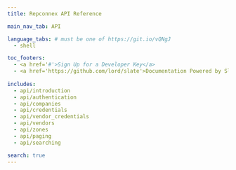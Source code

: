 ```yaml
---
title: Repconnex API Reference

main_nav_tab: API

language_tabs: # must be one of https://git.io/vQNgJ
  - shell  

toc_footers:
  - <a href='#'>Sign Up for a Developer Key</a>
  - <a href='https://github.com/lord/slate'>Documentation Powered by Slate</a>
  
includes:
  - api/introduction
  - api/authentication    
  - api/companies
  - api/credentials
  - api/vendor_credentials
  - api/vendors
  - api/zones
  - api/paging
  - api/searching  

search: true
---
```

